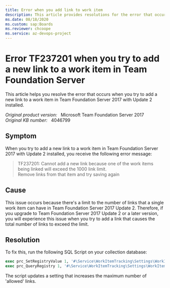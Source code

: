 ```yaml
---
title: Error when you add link to work item
description: This article provides resolutions for the error that occurs when you try to add a new link to a work item in Team Foundation Server 2017 with Update 2 installed.
ms.date: 08/18/2020
ms.custom: sap:Boards
ms.reviewer: chcoope
ms.service: az-devops-project
---
```

# Error TF237201 when you try to add a new link to a work item in Team Foundation Server

This article helps you resolve the error that occurs when you try to add a new link to a work item in Team Foundation Server 2017 with Update 2 installed.

_Original product version:_ &nbsp; Microsoft Team Foundation Server 2017  
_Original KB number:_ &nbsp; 4046799

## Symptom

When you try to add a new link to a work item in Team Foundation Server 2017 with Update 2 installed, you receive the following error message:

> TF237201: Cannot add a new link because one of the work items being linked will exceed the 1000 link limit.  
Remove links from that item and try saving again

## Cause

This issue occurs because there's a limit to the number of links that a single work item can have in Team Foundation Server 2017 Update 2. Therefore, if you upgrade to Team Foundation Server 2017 Update 2 or a later version, you will experience this issue when you try to add a link that causes the total number of links to exceed the limit.

## Resolution

To fix this, run the following SQL Script on your collection database:

```sql
exec prc_SetRegistryValue 1, '#\Service\WorkItemTracking\Settings\WorkItemLinksLimit\', <new link limit (eg. 2000)>
exec prc_QueryRegistry 1, '#\Service\WorkItemTracking\Settings\WorkItemLinksLimit\'
```

The script updates a setting that increases the maximum number of 'allowed' links.

